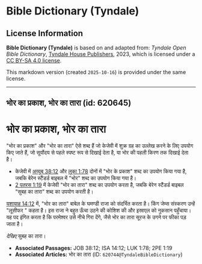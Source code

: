 # Bible Dictionary (Tyndale)

## License Information

**Bible Dictionary (Tyndale)** is based on and adapted from: _Tyndale Open Bible Dictionary_, [Tyndale House Publishers](https://tyndaleopenresources.com/), 2023, which is licensed under a [CC BY-SA 4.0 license](https://creativecommons.org/licenses/by-sa/4.0/legalcode.en).

This markdown version (created `2025-10-16`) is provided under the same license.



--------------------------------

## भोर का प्रकाश, भोर का तारा (id: 620645)

भोर का प्रकाश, भोर का तारा
==========================

"भोर का प्रकाश" और "भोर का तारा"  ऐसे शब्द हैं जो केजेवी में शुक्र ग्रह का उल्लेख करने के लिए उपयोग किए जाते हैं, जो सूर्योदय से पहले स्पष्ट रूप से दिखाई देता है, या भोर की पहली किरण तक दिखाई देता है। 

* केजेवी में [अय्यूब 38:12](https://ref.ly/Job38:12) और [लूका 1:78](https://ref.ly/Luke1:78) दोनों में "भोर के प्रकाश" शब्द का उपयोग किया गया है, जबकि बेरेन स्टैंडर्ड बाइबल में "भोर" शब्द का उपयोग किया गया है।
* [2 पतरस 1:19](https://ref.ly/2Pet1:19) में केजेवी "भोर का तारा" शब्द का उपयोग करता है, जबकि बेरेन स्टैंडर्ड बाइबल "सुबह का तारा" शब्द का उपयोग करती है।

[यशायाह 14:12](https://ref.ly/Isa14:12) में, "भोर का तारा" बाबेल के घमण्डी राजा को संदर्भित करता है। किंग जेम्स संस्करण उन्हें "लूसीफर " कहता है। इस राजा ने बहुत ऊँचा उठने की कोशिश की और इस्राएल को नुकसान पहुँचाया। यह पद इंगित करता है कि परमेश्वर उसे नीचे गिरा देंगे, जैसे भोर का तारा सूरज के उगने पर फीका पड़ जाता है।

*देखिए* सुबह का तारा।

* **Associated Passages:** JOB 38:12; ISA 14:12; LUK 1:78; 2PE 1:19
* **Associated Articles:** भोर का तारा (ID: `620744@TyndaleBibleDictionary`)

